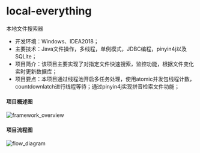 # local-everything
本地文件搜索器
- 开发环境：Windows、IDEA2018；
- 主要技术：Java文件操作，多线程，单例模式，JDBC编程，pinyin4j以及SQLite；
- 项目简介：该项目主要实现了对指定文件快速搜索，监控功能，根据文件变化实时更新数据库；
- 项目要点：本项目通过线程池开启多任务处理，使用atomic并发包线程计数，countdownlatch进行线程等待；通过pinyin4j实现拼音检索文件功能；
#### 项目概述图
![framework_overview](https://github.com/Maria61/local-everything/src/main/resources/photos/framework_overview.png)
#### 项目流程图
![flow_diagram](https://github.com/Maria61/local-everything/src/main/resources/photos/flow_diagram.png)
